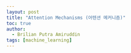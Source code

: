 ```yaml
---
layout: post
title: "Attention Mechanisms (어텐션 메커니즘)"
toc: true
author:
  - Brilian Putra Amiruddin
tags: [machine_learning]
---
```


